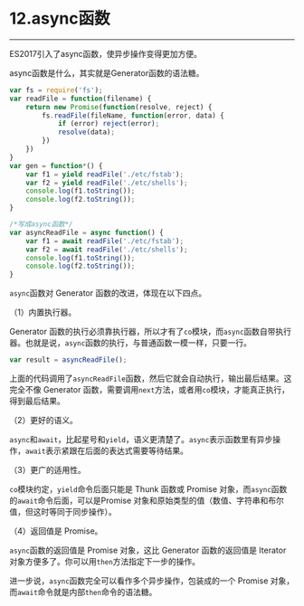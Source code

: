 # 12.async函数

---

ES2017引入了async函数，使异步操作变得更加方便。

async函数是什么，其实就是Generator函数的语法糖。

```js
var fs = require('fs');
var readFile = function(filename) {
	return new Promise(function(resolve, reject) {
		fs.readFile(fileName, function(error, data) {
			if (error) reject(error);
			resolve(data);
		})
	})
}
var gen = function*() {
	var f1 = yield readFile('./etc/fstab');
	var f2 = yield readFile('./etc/shells');
	console.log(f1.toString());
	console.log(f2.toString());
}

/*写成async函数*/
var asyncReadFile = async function() {
	var f1 = await readFile('./etc/fstab');
	var f2 = await readFile('./etc/shells');
	console.log(f1.toString());
	console.log(f2.toString());
}
```

`async`函数对 Generator 函数的改进，体现在以下四点。

（1）内置执行器。

Generator 函数的执行必须靠执行器，所以才有了`co`模块，而`async`函数自带执行器。也就是说，`async`函数的执行，与普通函数一模一样，只要一行。

```js
var result = asyncReadFile();
```

上面的代码调用了`asyncReadFile`函数，然后它就会自动执行，输出最后结果。这完全不像 Generator 函数，需要调用`next`方法，或者用`co`模块，才能真正执行，得到最后结果。

（2）更好的语义。

`async`和`await`，比起星号和`yield`，语义更清楚了。`async`表示函数里有异步操作，`await`表示紧跟在后面的表达式需要等待结果。

（3）更广的适用性。

`co`模块约定，`yield`命令后面只能是 Thunk 函数或 Promise 对象，而`async`函数的`await`命令后面，可以是Promise 对象和原始类型的值（数值、字符串和布尔值，但这时等同于同步操作）。

（4）返回值是 Promise。

`async`函数的返回值是 Promise 对象，这比 Generator 函数的返回值是 Iterator 对象方便多了。你可以用`then`方法指定下一步的操作。

进一步说，`async`函数完全可以看作多个异步操作，包装成的一个 Promise 对象，而`await`命令就是内部`then`命令的语法糖。

